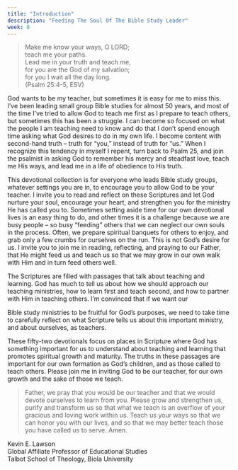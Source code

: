 ```yaml
---
title: "Introduction"
description: "Feeding The Soul Of The Bible Study Leader"
week: 0
---
```


> Make me know your ways, O LORD;\
> teach me your paths.\
> Lead me in your truth and teach me,\
> for you are the God of my salvation;\
> for you I wait all the day long.\
> (Psalm 25:4-5, ESV)

God wants to be my teacher, but sometimes it is easy for me to miss
this. I’ve been leading small group Bible studies for almost 50 years,
and most of the time I’ve tried to allow God to teach me first as I
prepare to teach others, but sometimes this has been a struggle. I can
become so focused on what the people I am teaching need to know and do
that I don’t spend enough time asking what God desires to do in my own
life. I become content with second-hand truth – truth for “you,” instead
of truth for “us.” When I recognize this tendency in myself I repent,
turn back to Psalm 25, and join the psalmist in asking God to remember
his mercy and steadfast love, teach me His ways, and lead me in a life
of obedience to His truth.

This devotional collection is for everyone who leads Bible study groups,
whatever settings you are in, to encourage you to allow God to be your
teacher. I invite you to read and reflect on these Scriptures and let
God nurture your soul, encourage your heart, and strengthen you for the
ministry He has called you to. Sometimes setting aside time for our own
devotional lives is an easy thing to do, and other times it is a
challenge because we are busy people – so busy “feeding” others that we
can neglect our own souls in the process. Often, we prepare spiritual
banquets for others to enjoy, and grab only a few crumbs for ourselves
on the run. This is not God’s desire for us. I invite you to join me in
reading, reflecting, and praying to our Father, that He might feed us
and teach us so that we may grow in our own walk with Him and in turn
feed others well.

The Scriptures are filled with passages that talk about teaching and
learning. God has much to tell us about how we should approach our
teaching ministries, how to learn first and teach second, and how to
partner with Him in teaching others. I’m convinced that if we want our

Bible study ministries to be fruitful for God’s purposes, we need to
take time to carefully reflect on what Scripture tells us about this
important ministry, and about ourselves, as teachers.

These fifty-two devotionals focus on places in Scripture where God has
something important for us to understand about teaching and learning
that promotes spiritual growth and maturity. The truths in these
passages are important for our own formation as God’s children, and as
those called to teach others. Please join me in inviting God to be our
teacher, for our own growth and the sake of those we teach.

> Father, we pray that you would be our teacher and that we would
> devote ourselves to learn from you. Please grow and strengthen us,
> purify and transform us so that what we teach is an overflow of your
> gracious and loving work within us. Teach us your ways so that we can
> honor you with our lives, and so that we may better teach those you
> have called us to serve. Amen.

Kevin E. Lawson\
Global Affiliate Professor of Educational Studies\
Talbot School of Theology, Biola University
